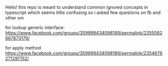Hello!
this repo is meant to understand common ignored concepts in typescript which seems little confusing
so i asked few questions on fb and other sm

for lookup generic interface:
https://www.facebook.com/groups/359999434098189/permalink/2355582667873179/

for apply method
https://www.facebook.com/groups/359999434098189/permalink/2354676271297152/
